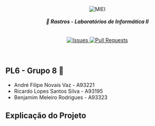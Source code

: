 <div align="center">
    <img src="https://i.imgur.com/GOGaHkq.jpg" align="center" alt="MIEI">
    <br>
    <br>
    <strong><i>🔴 Rastros - Laboratórios de Informática II</i></strong>
    <br>
    <br>
    <br>
    <a href="https://github.com/andreubita/li2-201920/issues">
        <img src="https://img.shields.io/github/issues/andreubita/li2-201920.svg?style=for-the-badge&colorB=37f149" alt="Issues">
    </a>
    <a href="https://github.com/andreubita/li2-201920/pulls">
        <img src="https://img.shields.io/github/issues-pr/andreubita/li2-201920?style=for-the-badge&colorB=37f149" alt="Pull Requests">
    </a>
</div>
<br>
<br>

## PL6 - Grupo 8 📝
- André Filipe Novais Vaz - A93221
- Ricardo Lopes Santos Silva - A93195
- Benjamim Meleiro Rodrigues - A93323

## Explicação do Projeto